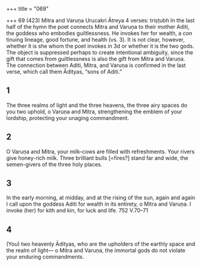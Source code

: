 +++
title = "069"

+++
69 (423)
Mitra and Varuṇa
Urucakri Ātreya
4 verses: triṣṭubh
In the last half of the hymn the poet connects Mitra and Varuṇa to their mother  Aditi, the goddess who embodies guiltlessness. He invokes her for wealth, a con tinuing lineage, good fortune, and health (vs. 3). It is not clear, however, whether  it is she whom the poet invokes in 3d or whether it is the two gods. The object is  suppressed perhaps to create intentional ambiguity, since the gift that comes from  guiltlessness is also the gift from Mitra and Varuṇa. The connection between Aditi,  Mitra, and Varuṇa is confirmed in the last verse, which call them Ādityas, “sons of  Aditi.”
## 1
The three realms of light and the three heavens, the three airy spaces do  you two uphold, o Varuṇa and Mitra,
strengthening the emblem of your lordship, protecting your unaging  commandment.
## 2
O Varuṇa and Mitra, your milk-cows are filled with refreshments. Your  rivers give honey-rich milk.
Three brilliant bulls [=fires?] stand far and wide, the semen-givers of the  three holy places.
## 3
In the early morning, at midday, and at the rising of the sun, again and  again I call upon the goddess Aditi
for wealth in its entirety, o Mitra and Varuṇa. I invoke (her) for kith and  kin, for luck and life.
752 V.70–71
## 4
(You) two heavenly Ādityas, who are the upholders of the earthly space  and the realm of light—
o Mitra and Varuṇa, the immortal gods do not violate your enduring  commandments.